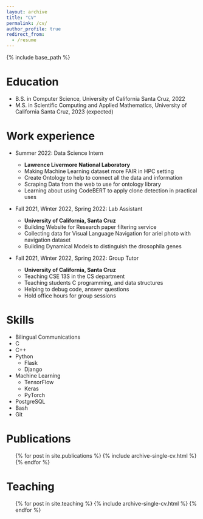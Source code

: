 ```yaml
---
layout: archive
title: "CV"
permalink: /cv/
author_profile: true
redirect_from:
  - /resume
---
```


{% include base_path %}

Education
======
* B.S. in Computer Science, University of California Santa Cruz, 2022
* M.S. in Scientific Computing and Applied Mathematics,  University of California Santa Cruz, 2023 (expected)
<!-- * Ph.D in Version Control Theory, GitHub University, 2018 (expected) -->

Work experience
======
* Summer 2022: 
Data Science Intern
  * **Lawrence Livermore National Laboratory**
  * Making Machine Learning dataset more FAIR in HPC setting
  * Create Ontology to help to connect all the data and information
  * Scraping Data from the web to use for ontology library
  * Learning about using CodeBERT to apply clone detection in practical uses

* Fall 2021, Winter 2022, Spring 2022: Lab Assistant
  * **University of California, Santa Cruz**
  * Building Website for Research paper filtering service 
  * Collecting data for Visual Language Navigation for ariel photo with navigation dataset
  * Building Dynamical Models to distinguish the drosophila genes

* Fall 2021, Winter 2022, Spring 2022: Group Tutor
  * **University of California, Santa Cruz**
  * Teaching CSE 13S in the CS department
  * Teaching students C programming, and data structures
  * Helping to debug code, answer questions
  * Hold office hours for group sessions
  
  
Skills
======
* Bilingual Communications
* C
* C++ 
* Python 
  * Flask
  * Django 
* Machine Learning 
  * TensorFlow 
  * Keras 
  * PyTorch 
* PostgreSQL 
* Bash 
* Git 


Publications
======
  <ul>{% for post in site.publications %}
    {% include archive-single-cv.html %}
  {% endfor %}</ul>
  
<!-- Talks
======
  <ul>{% for post in site.talks %}
    {% include archive-single-talk-cv.html %}
  {% endfor %}</ul> -->
  
Teaching
======
  <ul>{% for post in site.teaching %}
    {% include archive-single-cv.html %}
  {% endfor %}</ul>
  
